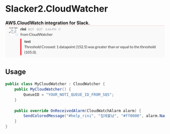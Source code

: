 Slacker2.CloudWatcher
====

__AWS.CloudWatch integration for Slack.__<br>
![preview](preview.png)
<br>

Usage
----

```cs
public class MyCloudWatcher : CloudWatcher {
    public MyCloudWatcher() {
        QueueID = "YOUR_NOTI_QUEUE_ID_FROM_SQS";
    }

    public override OnReceivedAlarm(CloudWatchAlarm alarm) {
        SendColoredMessage("#help_rini", "집에불남", "#ff0000", alarm.Name, alarm.Reason);
    }
}
```
